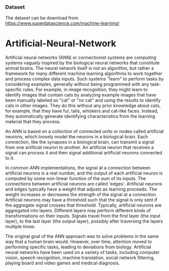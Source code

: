 ### Dataset
The dataset can be download from https://www.superdatascience.com/machine-learning/

# Artificial-Neural-Network

Artificial neural networks (ANN) or connectionist systems are computing systems vaguely inspired by the biological neural networks that constitute animal brains. The neural network itself is not an algorithm, but rather a framework for many different machine learning algorithms to work together and process complex data inputs. Such systems "learn" to perform tasks by considering examples, generally without being programmed with any task-specific rules. For example, in image recognition, they might learn to identify images that contain cats by analyzing example images that have been manually labeled as "cat" or "no cat" and using the results to identify cats in other images. They do this without any prior knowledge about cats, for example, that they have fur, tails, whiskers and cat-like faces. Instead, they automatically generate identifying characteristics from the learning material that they process.

An ANN is based on a collection of connected units or nodes called artificial neurons, which loosely model the neurons in a biological brain. Each connection, like the synapses in a biological brain, can transmit a signal from one artificial neuron to another. An artificial neuron that receives a signal can process it and then signal additional artificial neurons connected to it.

In common ANN implementations, the signal at a connection between artificial neurons is a real number, and the output of each artificial neuron is computed by some non-linear function of the sum of its inputs. The connections between artificial neurons are called 'edges'. Artificial neurons and edges typically have a weight that adjusts as learning proceeds. The weight increases or decreases the strength of the signal at a connection. Artificial neurons may have a threshold such that the signal is only sent if the aggregate signal crosses that threshold. Typically, artificial neurons are aggregated into layers. Different layers may perform different kinds of transformations on their inputs. Signals travel from the first layer (the input layer), to the last layer (the output layer), possibly after traversing the layers multiple times.

The original goal of the ANN approach was to solve problems in the same way that a human brain would. However, over time, attention moved to performing specific tasks, leading to deviations from biology. Artificial neural networks have been used on a variety of tasks, including computer vision, speech recognition, machine translation, social network filtering, playing board and video games and medical diagnosis.
